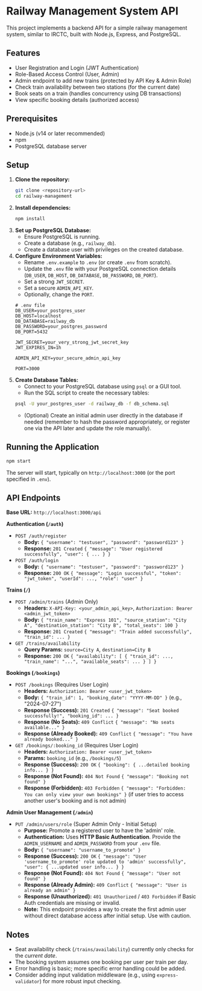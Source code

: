 # Railway Management System API

This project implements a backend API for a simple railway management system, similar to IRCTC, built with Node.js, Express, and PostgreSQL.

## Features

*   User Registration and Login (JWT Authentication)
*   Role-Based Access Control (User, Admin)
*   Admin endpoint to add new trains (protected by API Key & Admin Role)
*   Check train availability between two stations (for the current date)
*   Book seats on a train (handles concurrency using DB transactions)
*   View specific booking details (authorized access)

## Prerequisites

*   Node.js (v14 or later recommended)
*   npm
*   PostgreSQL database server

## Setup

1.  **Clone the repository:**
    ```bash
    git clone <repository-url>
    cd railway-management
    ```
2.  **Install dependencies:**
    ```bash
    npm install
    ```
3.  **Set up PostgreSQL Database:**
    *   Ensure PostgreSQL is running.
    *   Create a database (e.g., `railway_db`).
    *   Create a database user with privileges on the created database.
4.  **Configure Environment Variables:**
    *   Rename `.env.example` to `.env` (or create `.env` from scratch).
    *   Update the `.env` file with your PostgreSQL connection details (`DB_USER`, `DB_HOST`, `DB_DATABASE`, `DB_PASSWORD`, `DB_PORT`).
    *   Set a strong `JWT_SECRET`.
    *   Set a secure `ADMIN_API_KEY`.
    *   Optionally, change the `PORT`.
    ```dotenv
    # .env file
    DB_USER=your_postgres_user
    DB_HOST=localhost
    DB_DATABASE=railway_db
    DB_PASSWORD=your_postgres_password
    DB_PORT=5432

    JWT_SECRET=your_very_strong_jwt_secret_key
    JWT_EXPIRES_IN=1h

    ADMIN_API_KEY=your_secure_admin_api_key

    PORT=3000
    ```
5.  **Create Database Tables:**
    *   Connect to your PostgreSQL database using `psql` or a GUI tool.
    *   Run the SQL script to create the necessary tables:
    ```bash
    psql -U your_postgres_user -d railway_db -f db_schema.sql 
    ```
    *   (Optional) Create an initial admin user directly in the database if needed (remember to hash the password appropriately, or register one via the API later and update the role manually).

## Running the Application

```bash
npm start 

```

The server will start, typically on `http://localhost:3000` (or the port specified in `.env`).

## API Endpoints

**Base URL:** `http://localhost:3000/api`

**Authentication (`/auth`)**

*   `POST /auth/register`
    *   **Body:** `{ "username": "testuser", "password": "password123" }`
    *   **Response:** `201 Created` `{ "message": "User registered successfully", "user": { ... } }`
*   `POST /auth/login`
    *   **Body:** `{ "username": "testuser", "password": "password123" }`
    *   **Response:** `200 OK` `{ "message": "Login successful", "token": "jwt_token", "userId": ..., "role": "user" }`

**Trains (`/`)** 

*   `POST /admin/trains` (Admin Only)
    *   **Headers:** `X-API-Key: <your_admin_api_key>`, `Authorization: Bearer <admin_jwt_token>`
    *   **Body:** `{ "train_name": "Express 101", "source_station": "City A", "destination_station": "City B", "total_seats": 100 }`
    *   **Response:** `201 Created` `{ "message": "Train added successfully", "train_id": ... }`
*   `GET /trains/availability` 
    *   **Query Params:** `source=City A`, `destination=City B`
    *   **Response:** `200 OK` `{ "availability": [ { "train_id": ..., "train_name": "...", "available_seats": ... } ] }`

**Bookings (`/bookings`)**

*   `POST /bookings` (Requires User Login)
    *   **Headers:** `Authorization: Bearer <user_jwt_token>`
    *   **Body:** `{ "train_id": 1, "booking_date": "YYYY-MM-DD" }` (e.g., "2024-07-27")
    *   **Response (Success):** `201 Created` `{ "message": "Seat booked successfully!", "booking_id": ... }`
    *   **Response (No Seats):** `409 Conflict` `{ "message": "No seats available..." }`
    *   **Response (Already Booked):** `409 Conflict` `{ "message": "You have already booked..." }`
*   `GET /bookings/:booking_id` (Requires User Login)
    *   **Headers:** `Authorization: Bearer <user_jwt_token>`
    *   **Params:** `booking_id` (e.g., `/bookings/5`)
    *   **Response (Success):** `200 OK` `{ "booking": { ...detailed booking info... } }`
    *   **Response (Not Found):** `404 Not Found` `{ "message": "Booking not found" }`
    *   **Response (Forbidden):** `403 Forbidden` `{ "message": "Forbidden: You can only view your own bookings" }` (if user tries to access another user's booking and is not admin)

**Admin User Management (`/admin`)**

*   `PUT /admin/users/role` (Super Admin Only - Initial Setup)
    *   **Purpose:** Promote a registered user to have the 'admin' role.
    *   **Authentication:** Uses **HTTP Basic Authentication**. Provide the `ADMIN_USERNAME` and `ADMIN_PASSWORD` from your `.env` file.
    *   **Body:** `{ "username": "username_to_promote" }`
    *   **Response (Success):** `200 OK` `{ "message": "User 'username_to_promote' role updated to 'admin' successfully", "user": { ...updated user info... } }`
    *   **Response (Not Found):** `404 Not Found` `{ "message": "User not found" }`
    *   **Response (Already Admin):** `409 Conflict` `{ "message": "User is already an admin" }`
    *   **Response (Unauthorized):** `401 Unauthorized` / `403 Forbidden` if Basic Auth credentials are missing or invalid.
    *   **Note:** This endpoint provides a way to create the first admin user without direct database access after initial setup. Use with caution.

## Notes

*   Seat availability check (`/trains/availability`) currently only checks for the *current date*.
*   The booking system assumes one booking per user per train per day.
*   Error handling is basic; more specific error handling could be added.
*   Consider adding input validation middleware (e.g., using `express-validator`) for more robust input checking. 